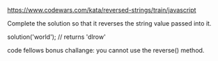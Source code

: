 https://www.codewars.com/kata/reversed-strings/train/javascript

Complete the solution so that it reverses the string value passed into it.

solution('world'); // returns 'dlrow'

code fellows bonus challange: you cannot use the reverse() method.